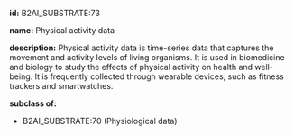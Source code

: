 **id:** B2AI_SUBSTRATE:73

**name:** Physical activity data

**description:** Physical activity data is time-series data that captures the movement and activity levels of living organisms. It is used in biomedicine and biology to study the effects of physical activity on health and well-being. It is frequently collected through wearable devices, such as fitness trackers and smartwatches.

**subclass of:**

- B2AI_SUBSTRATE:70 (Physiological data)

